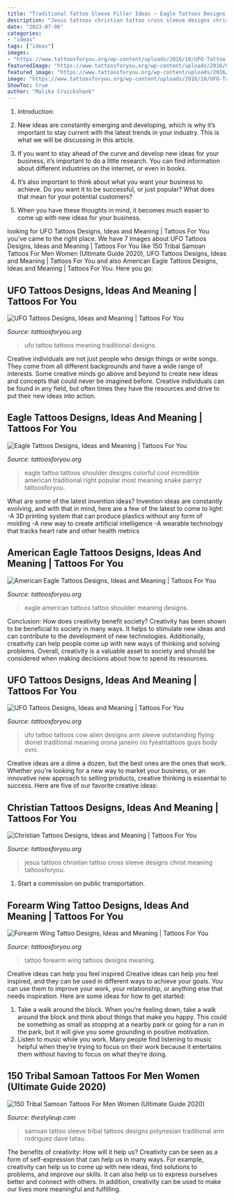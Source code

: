 ```yaml
---
title: "Traditional Tattoo Sleeve Filler Ideas ~ Eagle Tattoos Designs, Ideas And Meaning"
description: "Jesus tattoos christian tattoo cross sleeve designs christ meaning tattoosforyou"
date: "2023-07-06"
categories:
- "ideas"
tags: ["ideas"]
images:
- "https://www.tattoosforyou.org/wp-content/uploads/2016/10/UFO-Tattoo-Traditional.jpg"
featuredImage: "https://www.tattoosforyou.org/wp-content/uploads/2016/03/American-Eagle-Tattoo-Shoulder.jpg"
featured_image: "https://www.tattoosforyou.org/wp-content/uploads/2016/10/UFO-Tattoo-Traditional.jpg"
image: "https://www.tattoosforyou.org/wp-content/uploads/2016/10/UFO-Tattoo-Traditional.jpg"
ShowToc: true
author: "Malika Cruickshank"
---
```



1. Introduction:
1. New ideas are constantly emerging and developing, which is why it’s important to stay current with the latest trends in your industry. This is what we will be discussing in this article.
2. If you want to stay ahead of the curve and develop new ideas for your business, it’s important to do a little research. You can find information about different industries on the internet, or even in books.

3. It’s also important to think about what you want your business to achieve. Do you want it to be successful, or just popular? What does that mean for your potential customers?

4. When you have these thoughts in mind, it becomes much easier to come up with new ideas for your business.

	

		
looking for UFO Tattoos Designs, Ideas and Meaning | Tattoos For You you've came to the right place. We have 7 Images about UFO Tattoos Designs, Ideas and Meaning | Tattoos For You like 150 Tribal Samoan Tattoos For Men Women (Ultimate Guide 2020), UFO Tattoos Designs, Ideas and Meaning | Tattoos For You and also American Eagle Tattoos Designs, Ideas and Meaning | Tattoos For You. Here you go:
		
    
## UFO Tattoos Designs, Ideas And Meaning | Tattoos For You

<img loading=lazy src="https://www.tattoosforyou.org/wp-content/uploads/2016/10/UFO-Tattoo-Traditional.jpg" onerror="this.onerror=null;this.src='https://tse2.mm.bing.net/th?id=OIP.zjszTsItRqCqRpL_HuCAfQHaNK&amp;pid=15.1';" alt="UFO Tattoos Designs, Ideas and Meaning | Tattoos For You">

_Source: tattoosforyou.org_

>ufo tattoo tattoos meaning traditional designs. 

	

Creative individuals are not just people who design things or write songs. They come from all different backgrounds and have a wide range of interests. Some creative minds go above and beyond to create new ideas and concepts that could never be imagined before. Creative individuals can be found in any field, but often times they have the resources and drive to put their new ideas into action.

    
## Eagle Tattoos Designs, Ideas And Meaning | Tattoos For You

<img loading=lazy src="http://www.tattoosforyou.org/wp-content/uploads/2013/09/Eagle-Tattoos-756x1024.jpg" onerror="this.onerror=null;this.src='https://tse4.mm.bing.net/th?id=OIP.i5QRpKwhRZfvQiNcZ3qTOAHaKC&amp;pid=15.1';" alt="Eagle Tattoos Designs, Ideas and Meaning | Tattoos For You">

_Source: tattoosforyou.org_

>eagle tattoo tattoos shoulder designs colorful cool incredible american traditional right popular most meaning snake parryz tattoosforyou. 

	

What are some of the latest invention ideas?
Invention ideas are constantly evolving, and with that in mind, here are a few of the latest to come to light: 
-A 3D printing system that can produce plastics without any form of molding 
-A new way to create artificial intelligence 
-A wearable technology that tracks heart rate and other health metrics

    
## American Eagle Tattoos Designs, Ideas And Meaning | Tattoos For You

<img loading=lazy src="https://www.tattoosforyou.org/wp-content/uploads/2016/03/American-Eagle-Tattoo-Shoulder.jpg" onerror="this.onerror=null;this.src='https://tse4.mm.bing.net/th?id=OIP.CjAnQvhXDJ0UjdpbH-4wCwHaJ4&amp;pid=15.1';" alt="American Eagle Tattoos Designs, Ideas and Meaning | Tattoos For You">

_Source: tattoosforyou.org_

>eagle american tattoos tattoo shoulder meaning designs. 

	

Conclusion: How does creativity benefit society?
Creativity has been shown to be beneficial to society in many ways. It helps to stimulate new ideas and can contribute to the development of new technologies. Additionally, creativity can help people come up with new ways of thinking and solving problems. Overall, creativity is a valuable asset to society and should be considered when making decisions about how to spend its resources.

    
## UFO Tattoos Designs, Ideas And Meaning | Tattoos For You

<img loading=lazy src="https://www.tattoosforyou.org/wp-content/uploads/2016/02/UFO-Tattoo-Sleeve.jpg" onerror="this.onerror=null;this.src='https://tse3.mm.bing.net/th?id=OIP.0ZoC1mJNX0wggCnrbvV4uAHaLE&amp;pid=15.1';" alt="UFO Tattoos Designs, Ideas and Meaning | Tattoos For You">

_Source: tattoosforyou.org_

>ufo tattoo tattoos cow alien designs arm sleeve outstanding flying dionel traditional meaning orona janeiro rio fyeahtattoos guys body ovni. 

	

Creative ideas are a dime a dozen, but the best ones are the ones that work. Whether you're looking for a new way to market your business, or an innovative new approach to selling products, creative thinking is essential to success. Here are five of our favorite creative ideas:

    
## Christian Tattoos Designs, Ideas And Meaning | Tattoos For You

<img loading=lazy src="http://www.tattoosforyou.org/wp-content/uploads/2013/09/Christian-Sleeve-Tattoos.jpg" onerror="this.onerror=null;this.src='https://tse2.mm.bing.net/th?id=OIP.ALJYOXuWGkYdZc3QOowC0wHaJ4&amp;pid=15.1';" alt="Christian Tattoos Designs, Ideas and Meaning | Tattoos For You">

_Source: tattoosforyou.org_

>jesus tattoos christian tattoo cross sleeve designs christ meaning tattoosforyou. 

	

1) Start a commission on public transportation.

    
## Forearm Wing Tattoo Designs, Ideas And Meaning | Tattoos For You

<img loading=lazy src="https://www.tattoosforyou.org/wp-content/uploads/2017/06/Forearm-Tattoo-Wing.jpg" onerror="this.onerror=null;this.src='https://tse1.mm.bing.net/th?id=OIP.G9kM_Dc0eiV2vcOYAC5oiQHaKX&amp;pid=15.1';" alt="Forearm Wing Tattoo Designs, Ideas and Meaning | Tattoos For You">

_Source: tattoosforyou.org_

>tattoo forearm wing tattoos designs meaning. 

	

Creative ideas can help you feel inspired
Creative ideas can help you feel inspired, and they can be used in different ways to achieve your goals. You can use them to improve your work, your relationship, or anything else that needs inspiration. Here are some ideas for how to get started: 
1. Take a walk around the block. When you’re feeling down, take a walk around the block and think about things that make you happy. This could be something as small as stopping at a nearby park or going for a run in the park, but it will give you some grounding in positive motivation. 
2. Listen to music while you work. Many people find listening to music helpful when they’re trying to focus on their work because it entertains them without having to focus on what they’re doing.

    
## 150 Tribal Samoan Tattoos For Men Women (Ultimate Guide 2020)

<img loading=lazy src="https://thestyleup.com/wp-content/uploads/2015/09/Samoan-Sleeve-by-Dave-Rodriguez-600x900.jpg" onerror="this.onerror=null;this.src='https://tse3.mm.bing.net/th?id=OIP.Qh2HeCVTSqo9sUlEJ9fNrAHaLH&amp;pid=15.1';" alt="150 Tribal Samoan Tattoos For Men Women (Ultimate Guide 2020)">

_Source: thestyleup.com_

>samoan tattoo sleeve tribal tattoos designs polynesian traditional arm rodriguez dave tatau. 

	

The benefits of creativity: How will it help us?
Creativity can be seen as a form of self-expression that can help us in many ways. For example, creativity can help us to come up with new ideas, find solutions to problems, and improve our skills. It can also help us to express ourselves better and connect with others. In addition, creativity can be used to make our lives more meaningful and fulfilling.

